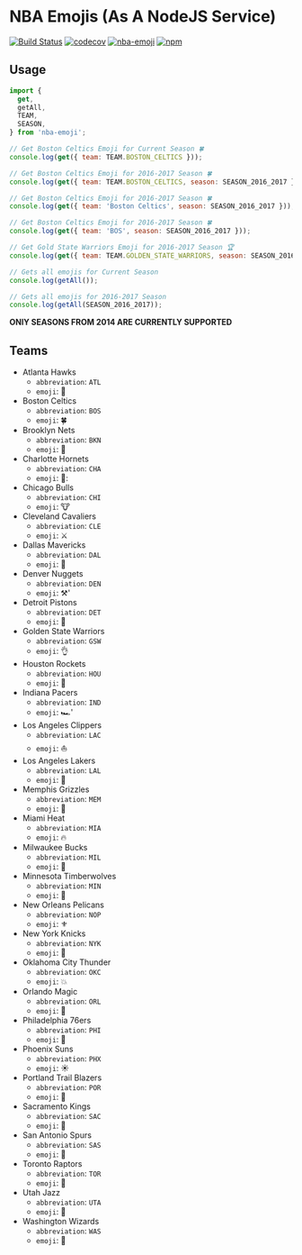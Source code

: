 # NBA Emojis (As A NodeJS Service)

[![Build Status](https://travis-ci.org/jaebradley/nba-emoji.svg?branch=master)](https://travis-ci.org/jaebradley/nba-emoji)
[![codecov](https://codecov.io/gh/jaebradley/nba-emoji/branch/master/graph/badge.svg)](https://codecov.io/gh/jaebradley/nba-emoji)
[![nba-emoji](https://img.shields.io/npm/v/nba-emoji.svg)](nba-emoji)
[![npm](https://img.shields.io/npm/dt/nba-emoji.svg)](nba-emoji)

## Usage

```javascript
import {
  get,
  getAll,
  TEAM,
  SEASON,
} from 'nba-emoji';

// Get Boston Celtics Emoji for Current Season 🍀
console.log(get({ team: TEAM.BOSTON_CELTICS }));

// Get Boston Celtics Emoji for 2016-2017 Season 🍀
console.log(get({ team: TEAM.BOSTON_CELTICS, season: SEASON_2016_2017 }));

// Get Boston Celtics Emoji for 2016-2017 Season 🍀
console.log(get({ team: 'Boston Celtics', season: SEASON_2016_2017 }));

// Get Boston Celtics Emoji for 2016-2017 Season 🍀
console.log(get({ team: 'BOS', season: SEASON_2016_2017 }));

// Get Gold State Warriors Emoji for 2016-2017 Season 🏆
console.log(get({ team: TEAM.GOLDEN_STATE_WARRIORS, season: SEASON_2016_2017 }));

// Gets all emojis for Current Season
console.log(getAll());

// Gets all emojis for 2016-2017 Season
console.log(getAll(SEASON_2016_2017));
```

**ONlY SEASONS FROM 2014 ARE CURRENTLY SUPPORTED**

## Teams

* Atlanta Hawks
  * `abbreviation`: `ATL`
  * `emoji`: 🦅
* Boston Celtics
  * `abbreviation`: `BOS`
  * `emoji`: 🍀
* Brooklyn Nets
  * `abbreviation`: `BKN`
  * `emoji`: 🌆
* Charlotte Hornets
  * `abbreviation`: `CHA`
  * `emoji`: 🐝:
* Chicago Bulls
  * `abbreviation`: `CHI`
  * `emoji`: 🐮
* Cleveland Cavaliers
  * `abbreviation`: `CLE`
  * `emoji`: ⚔️
* Dallas Mavericks
  * `abbreviation`: `DAL`
  * `emoji`: 🐴
* Denver Nuggets
  * `abbreviation`: `DEN`
  * `emoji`: ⚒️'
* Detroit Pistons
  * `abbreviation`: `DET`
  * `emoji`: 🔧
* Golden State Warriors
  * `abbreviation`: `GSW`
  * `emoji`: 👌
* Houston Rockets
  * `abbreviation`: `HOU`
  * `emoji`: 🚀
* Indiana Pacers
  * `abbreviation`: `IND`
  * `emoji`: 🏎️'
* Los Angeles Clippers
  * `abbreviation`: `LAC`
  * `emoji`: ⛵
* Los Angeles Lakers
  * `abbreviation`: `LAL`
  * `emoji`: 🎥
* Memphis Grizzles
  * `abbreviation`: `MEM`
  * `emoji`: 🐻
* Miami Heat
  * `abbreviation`: `MIA`
  * `emoji`: 🔥
* Milwaukee Bucks
  * `abbreviation`: `MIL`
  * `emoji`: 🦌
* Minnesota Timberwolves
  * `abbreviation`: `MIN`
  * `emoji`: 🐺
* New Orleans Pelicans
  * `abbreviation`: `NOP`
  * `emoji`: ⚜️
* New York Knicks
  * `abbreviation`: `NYK`
  * `emoji`: 🗽
* Oklahoma City Thunder
  * `abbreviation`: `OKC`
  * `emoji`: 💥
* Orlando Magic
  * `abbreviation`: `ORL`
  * `emoji`: 🔮
* Philadelphia 76ers
  * `abbreviation`: `PHI`
  * `emoji`: 🔔
* Phoenix Suns
  * `abbreviation`: `PHX`
  * `emoji`: ☀️
* Portland Trail Blazers
  * `abbreviation`: `POR`
  * `emoji`: 🌲
* Sacramento Kings
  * `abbreviation`: `SAC`
  * `emoji`: 👑
* San Antonio Spurs
  * `abbreviation`: `SAS`
  * `emoji`: 🌵
* Toronto Raptors
  * `abbreviation`: `TOR`
  * `emoji`: 🍁
* Utah Jazz
  * `abbreviation`: `UTA`
  * `emoji`: 🎷
* Washington Wizards
  * `abbreviation`: `WAS`
  * `emoji`: 💫
